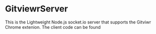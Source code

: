 # GitviewrServer

This is the Lightweight Node.js socket.io server that supports the Gitviwr Chrome extenion. The client code can be found <a href="https://github.com/MediBoss/GitviwrClient"></a>
